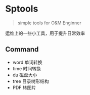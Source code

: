 # Sptools 
> simple tools for O&M Enginner

运维上的一些小工具，用于提升日常效率

## Command 
- word 单词转换
- time 时间转换
- du 磁盘大小
- tree 目录树形结构
- PDF 转图片